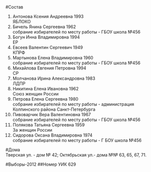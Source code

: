 #Состав
1. Антонова Ксения Андреевна 1993   
    ЯБЛОКО
2. Бичель Янина Сергеевна 1962   
    собрание избирателей по месту работы - ГБОУ школа №456
3. Богун Инна Владимировна 1994   
    ЕР
4. Евсеев Валентин Сергеевич 1949   
    КПРФ
5. Мартынова Елена Владимировна 1960   
    собрание избирателей по месту работы - ГБОУ школа №456
6. Михайлова Евгения Петровна 1994   
    СР
7. Молчанова Ирина Александровна 1983   
    ЛДПР
8. Никитина Елена Ивановна 1962   
    Союз женщин России
9. Петрова Елена Сергеевна 1980   
    собрание избирателей по месту работы - администрация Колпинского района Санкт-Петербурга
10. Пивоварчик Вера Валентиновна 1967   
    собрание избирателей по месту работы - ГБОУ школа №456
11. Полякова Татьяна Сергеевна 1959   
    За женщин России
12. Сидорова Оксана Владимировна 1974   
    собрание избирателей по месту работы - Г БОУ школа №456

#Дома  
Тверская ул. - дом № 42; Октябрьская ул.- дома №№ 63, 65, 67, 71.

#Выборы-2012
##Номер УИК
629
